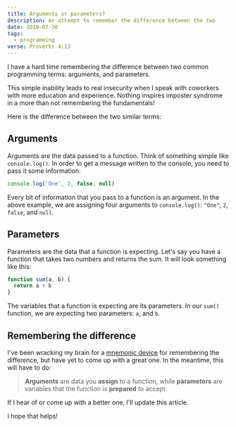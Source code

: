 ```yaml
---
title: Arguments or parameters?
description: An attempt to remember the difference between the two
date: 2019-07-30
tags:
  - programming
verse: Proverbs 4:13
---
```


I have a hard time remembering the difference between two common programming terms: arguments, and parameters.

This simple inability leads to real insecurity when I speak with coworkers with more education and experience. Nothing inspires imposter syndrome in a more than not remembering the fundamentals!

Here is the difference between the two similar terms:

## Arguments

Arguments are the data passed to a function. Think of something simple like `console.log()`. In order to get a message written to the console, you need to pass it some information.

```js
console.log('One', 2, false, null)
```

Every bit of information that you pass to a function is an argument. In the above example, we are assigning four arguments to `console.log()`: `"One"`, `2`, `false`, and `null`.

## Parameters

Parameters are the data that a function is expecting. Let's say you have a function that takes two numbers and returns the sum. It will look something like this:

```js
function sum(a, b) {
  return a + b
}
```

The variables that a function is expecting are its parameters. In our `sum()` function, we are expecting two parameters: `a`, and `b`.

## Remembering the difference

I've been wracking my brain for a [mnemonic device](https://en.wikipedia.org/wiki/Mnemonic) for remembering the difference, but have yet to come up with a great one. In the meantime, this will have to do:

> **Arguments** are data you **assign** to a function, while **parameters** are variables that the function is **prepared** to accept.

If I hear of or come up with a better one, I'll update this article.

I hope that helps!
